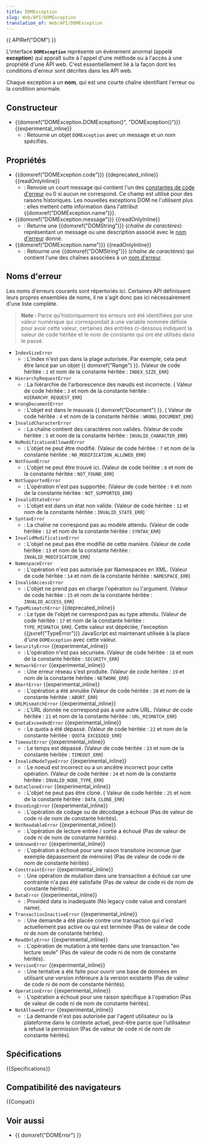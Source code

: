 ```yaml
---
title: DOMException
slug: Web/API/DOMException
translation_of: Web/API/DOMException
---
```


{{ APIRef("DOM") }}

L'interface **`DOMException`** représente un évènement anormal (appelé **exception**) qui appraît suite à l'appel d'une méthode ou à l'accès à une propriété d'une API web. C'est essentiellement lié à la façon dont les conditions d'erreur sont décrites dans les API web.

Chaque exception a un **nom**, qui est une courte chaîne identifiant l'erreur ou la condition anormale.

## Constructeur

- {{domxref("DOMException.DOMException()", "DOMException()")}} {{experimental_inline}}
  - : Retourne un objet `DOMException` avec un message et un nom spécifiés.

## Propriétés

- {{domxref("DOMException.code")}} {{deprecated_inline}} {{readOnlyInline}}
  - : Renvoie un court message qui contient l'un des [constantes de code d'erreur](#noms_derreur) ou 0 si aucun ne correspond. Ce champ est utilisé pour des raisons historiques. Les nouvelles exceptions DOM ne l'utilisent plus : elles mettent cette information dans l'attribut {{domxref("DOMException.name")}}.
- {{domxref("DOMException.message")}} {{readOnlyInline}}
  - : Returne une {{domxref("DOMString")}} (_chaîne de caractères_) représentant un message ou une description associé avec le [nom d'erreur](/fr/docs/Web/API/DOMException#Error_names) donné.
- {{domxref("DOMException.name")}} {{readOnlyInline}}
  - : Retourne une {{domxref("DOMString")}} (_chaîne de caractères_) qui contient l'une des chaînes associées à un [nom d'erreur](#Error_names).

## Noms d'erreur

Les noms d'erreurs courants sont répertoriés ici. Certaines API définissent leurs propres ensembles de noms, il ne s'agit donc pas ici nécessairement d'une liste complète.

> **Note :** Parce qu'historiquement les erreurs ont été identifiées par une valeur numérique qui correspondait à une variable nommée définie pour avoir cette valeur, certaines des entrées ci-dessous indiquent la valeur de code héritée et le nom de constante qui ont été utilisés dans le passé.

- `IndexSizeError`
  - : L'index n'est pas dans la plage autorisée. Par exemple, cela peut être lancé par un objet {{ domxref("Range") }}. (Valeur de code héritée : `1` et nom de la constante héritée : `INDEX_SIZE_ERR`)
- `HierarchyRequestError`
  - : La hiérarchie de l'arborescence des nœuds est incorrecte. ( Valeur de code héritée&nbsp;: `3` et nom de la constante héritée : `HIERARCHY_REQUEST_ERR`)
- `WrongDocumentError`
  - : L'objet est dans le mauvais {{ domxref("Document") }}. ( Valeur de code héritée&nbsp;: `4` et nom de la constante héritée : `WRONG_DOCUMENT_ERR`)
- `InvalidCharacterError`
  - : La chaîne contient des caractères non valides. (Valeur de code héritée&nbsp;: `5` et nom de la constante héritée : `INVALID_CHARACTER_ERR`)
- `NoModificationAllowedError`
  - : L'objet ne peut être modifié. (Valeur de code héritée&nbsp;: `7` et nom de la constante héritée : `NO_MODIFICATION_ALLOWED_ERR`)
- `NotFoundError`
  - : L'objet ne peut être trouvé ici. (Valeur de code héritée&nbsp;: `8` et nom de la constante héritée : `NOT_FOUND_ERR`)
- `NotSupportedError`
  - : L'opération n'est pas supportée. (Valeur de code héritée&nbsp;: `9` et nom de la constante héritée : `NOT_SUPPORTED_ERR`)
- `InvalidStateError`
  - : L'objet est dans un état non valide. (Valeur de code héritée&nbsp;: `11` et nom de la constante héritée : `INVALID_STATE_ERR`)
- `SyntaxError`
  - : La chaîne ne correspond pas au modèle attendu. (Valeur de code héritée&nbsp;: `12` et nom de la constante héritée : `SYNTAX_ERR`)
- `InvalidModificationError`
  - : L'objet ne peut pas être modifié de cette manière. (Valeur de code héritée&nbsp;: `13` et nom de la constante héritée : `INVALID_MODIFICATION_ERR`)
- `NamespaceError`
  - : L'opération n'est pas autorisée par Namespaces en XML. (Valeur de code héritée&nbsp;: `14` et nom de la constante héritée : `NAMESPACE_ERR`)
- `InvalidAccessError`
  - : L'objet ne prend pas en charge l'opération ou l'argument. (Valeur de code héritée&nbsp;: `15` et nom de la constante héritée : `INVALID_ACCESS_ERR`)
- `TypeMismatchError` {{deprecated_inline}}
  - : Le type de l'objet ne correspond pas au type attendu. (Valeur de code héritée&nbsp;: `17` et nom de la constante héritée : `TYPE_MISMATCH_ERR`). Cette valeur est dépéciée, l'exception {{jsxref("TypeError")}} JavaScript est maintenant utilisée à la place d'une `DOMException` avec cette valeur.
- `SecurityError` {{experimental_inline}}
  - : L'opération n'est pas sécurisée. (Valeur de code héritée&nbsp;: `18` et nom de la constante héritée : `SECURITY_ERR`)
- `NetworkError` {{experimental_inline}}
  - : Une erreur réseau s'est produite. (Valeur de code héritée&nbsp;: `19` et nom de la constante héritée : `NETWORK_ERR`)
- `AbortError` {{experimental_inline}}
  - : L'opération a été annulée (Valeur de code héritée&nbsp;: `20` et nom de la constante héritée : `ABORT_ERR`)
- `URLMismatchError` {{experimental_inline}}
  - : L'URL donnée ne correspond pas à une autre URL. (Valeur de code héritée&nbsp;: `21` et nom de la constante héritée : `URL_MISMATCH_ERR`)
- `QuotaExceededError` {{experimental_inline}}
  - : Le quota a été dépassé. (Valeur de code héritée&nbsp;: `22` et nom de la constante héritée : `QUOTA_EXCEEDED_ERR`)
- `TimeoutError` {{experimental_inline}}
  - : Le temps est dépassé. (Valeur de code héritée&nbsp;: `23` et nom de la constante héritée : `TIMEOUT_ERR`)
- `InvalidNodeTypeError` {{experimental_inline}}
  - : Le noeud est incorrect ou a un ancêtre incorrect pour cette opération. (Valeur de code héritée&nbsp;: `24` et nom de la constante héritée : `INVALID_NODE_TYPE_ERR`)
- `DataCloneError` {{experimental_inline}}
  - : L'objet ne peut pas être cloné. ( Valeur de code héritée&nbsp;: `25` et nom de la constante héritée : `DATA_CLONE_ERR`)
- `EncodingError` {{experimental_inline}}
  - : L'opération de codage ou de décodage a échoué (Pas de valeur de code ni de nom de constante hérités).
- `NotReadableError` {{experimental_inline}}
  - : L'opération de lecture entrée / sortie a échoué (Pas de valeur de code ni de nom de constante hérités).
- `UnknownError` {{experimental_inline}}
  - : L'opération a échoué pour une raison transitoire inconnue (par exemple dépassement de mémoire) (Pas de valeur de code ni de nom de constante hérités) .
- `ConstraintError` {{experimental_inline}}
  - : Une opération de mutation dans une transaction a échoué car une contrainte n'a pas été satisfaite (Pas de valeur de code ni de nom de constante hérités) .
- `DataError` {{experimental_inline}}
  - : Provided data is inadequate (No legacy code value and constant name).
- `TransactionInactiveError` {{experimental_inline}}
  - : Une demande a été placée contre une transaction qui n'est actuellement pas active ou qui est terminée (Pas de valeur de code ni de nom de constante hérités).
- `ReadOnlyError` {{experimental_inline}}
  - : L'opération de mutation a été tentée dans une transaction "en lecture seule" (Pas de valeur de code ni de nom de constante hérités).
- `VersionError` {{experimental_inline}}
  - : Une tentative a été faite pour ouvrir une base de données en utilisant une version inférieure à la version existante (Pas de valeur de code ni de nom de constante hérités).
- `OperationError` {{experimental_inline}}
  - : L'opération a échoué pour une raison spécifique à l'opération (Pas de valeur de code ni de nom de constante hérités).
- `NotAllowedError` {{experimental_inline}}
  - : La demande n'est pas autorisée par l'agent utilisateur ou la plateforme dans le contexte actuel, peut-être parce que l'utilisateur a refusé la permission (Pas de valeur de code ni de nom de constante hérités).

## Spécifications

{{Specifications}}

## Compatibilité des navigateurs

{{Compat}}

## Voir aussi

- {{ domxref("DOMError") }}

